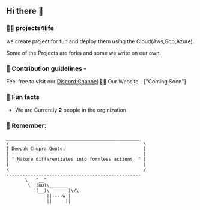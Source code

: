 ## Hi there 👋

### 🙋‍♀️ projects4life 
we create project for fun and deploy them using the Cloud(Aws,Gcp,Azure).
 
Some of the Projects are forks and some we write on our own.
### 🌈 Contribution guidelines -
 Feel free to visit our [Discord Channel]("")
👩‍💻 Our Website - ["Coming Soon"]
### 🍿 Fun facts
 - We are Currently **2** people in the orginization

### 🧙 Remember:



 ```
 __________________________________________________
/                                                  \
| Deepak Chopra Quote:                             |
|                                                  |
| " Nature differentiates into formless actions  " |
|                                                  |
\                                                  /
 --------------------------------------------------
        \   ^__^
         \  (oO)\_______
            (__)\       )\/\
                ||----w |
                ||     ||
          


```
